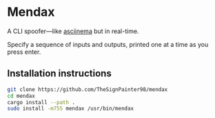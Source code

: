 # Mendax

A CLI spoofer—like [asciinema][asciinema] but in real-time.

Specify a sequence of inputs and outputs, printed one at a time as you press enter.

## Installation instructions

```bash
git clone https://github.com/TheSignPainter98/mendax
cd mendax
cargo install --path .
sudo install -m755 mendax /usr/bin/mendax
```

[asciinema]: https://asciinema.org/
